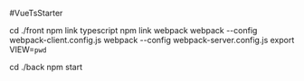 #VueTsStarter

cd ./front
npm link typescript
npm link webpack
webpack --config webpack-client.config.js
webpack --config webpack-server.config.js
export VIEW=`pwd`

cd ./back
npm start
